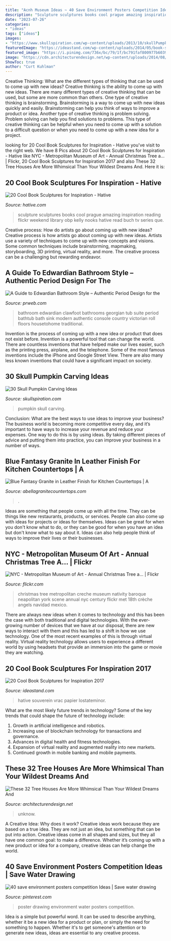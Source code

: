 ```yaml
---
title: "Acnh Museum Ideas ~ 40 Save Environment Posters Competition Ideas"
description: "Sculpture sculptures books cool prague amazing inspiration reading flickr weekend library obp kelly nooks hative read buch tv series que"
date: "2023-07-26"
categories:
- "ideas"
tags: ["ideas"]
images:
- "https://www.skullspiration.com/wp-content/uploads/2013/10/skullPumpkin.jpg"
featuredImage: "https://ideastand.com/wp-content/uploads/2014/05/book-sculptures/5-book-sculpture.jpg"
featured_image: "https://i.pinimg.com/736x/bc/79/1f/bc791faf800977b6039e0f9cf46c64ca.jpg"
image: "https://cdn.architecturendesign.net/wp-content/uploads/2014/08/293.jpg"
ShowToc: true
author: "Curt Kuhlman"
---
```



Creative Thinking: What are the different types of thinking that can be used to come up with new ideas?
Creative thinking is the ability to come up with new ideas. There are many different types of creative thinking that can be used, but some are more common than others. One type of creative thinking is brainstorming. Brainstorming is a way to come up with new ideas quickly and easily. Brainstorming can help you think of ways to improve a product or idea. Another type of creative thinking is problem solving. Problem solving can help you find solutions to problems. This type of creative thinking can be helpful when you need to come up with a solution to a difficult question or when you need to come up with a new idea for a project.

	

		
looking for 20 Cool Book Sculptures for Inspiration - Hative you've visit to the right web. We have 8 Pics about 20 Cool Book Sculptures for Inspiration - Hative like NYC - Metropolitan Museum of Art - Annual Christmas Tree a… | Flickr, 20 Cool Book Sculptures for Inspiration 2017 and also These 32 Tree Houses Are More Whimsical Than Your Wildest Dreams And. Here it is:
		
    
## 20 Cool Book Sculptures For Inspiration - Hative

<img loading=lazy src="https://hative.com/wp-content/uploads/2014/05/book-sculptures/4-book-sculpture.jpg" onerror="this.onerror=null;this.src='https://tse3.mm.bing.net/th?id=OIP.D04cmw_PzFri0oNxxfPjFwHaJ4&amp;pid=15.1';" alt="20 Cool Book Sculptures for Inspiration - Hative">

_Source: hative.com_

>sculpture sculptures books cool prague amazing inspiration reading flickr weekend library obp kelly nooks hative read buch tv series que. 

	

Creative process: How do artists go about coming up with new ideas?
Creative process is how artists go about coming up with new ideas. Artists use a variety of techniques to come up with new concepts and visions. Some common techniques include brainstorming, mapmaking, storyboarding, 3D printing, virtual reality, and more. The creative process can be a challenging but rewarding endeavor.

    
## A Guide To Edwardian Bathroom Style – Authentic Period Design For The

<img loading=lazy src="http://ww1.prweb.com/prfiles/2012/09/10/9887137/Edwardian-Bathroom-With-Black-Clawfoot-Tub-And-Console-Sink.jpg" onerror="this.onerror=null;this.src='https://tse1.mm.bing.net/th?id=OIP.QUyCkMUNnB3FC0IyE0up9wHaHa&amp;pid=15.1';" alt="A Guide to Edwardian Bathroom Style – Authentic Period Design for the">

_Source: prweb.com_

>bathroom edwardian clawfoot bathrooms georgian tub suite period bathtub bath sink modern authentic console country victorian roll floors housetohome traditional. 

	

Invention is the process of coming up with a new idea or product that does not exist before. Invention is a powerful tool that can change the world. There are countless inventions that have helped make our lives easier, such as the printing press, airplane, and the telephone. Some of the most famous inventions include the iPhone and Google Street View. There are also many less known inventions that could have a significant impact on society.

    
## 30 Skull Pumpkin Carving Ideas

<img loading=lazy src="https://www.skullspiration.com/wp-content/uploads/2013/10/skullPumpkin.jpg" onerror="this.onerror=null;this.src='https://tse4.mm.bing.net/th?id=OIP.6idISXAPYQ2K5XpqvkqgJQHaJ4&amp;pid=15.1';" alt="30 Skull Pumpkin Carving Ideas">

_Source: skullspiration.com_

>pumpkin skull carving. 

	

Conclusion: What are the best ways to use ideas to improve your business?
The business world is becoming more competitive every day, and it’s important to have ways to increase your revenue and reduce your expenses. One way to do this is by using ideas. By taking different pieces of advice and putting them into practice, you can improve your business in a number of ways.

    
## Blue Fantasy Granite In Leather Finish For Kitchen Countertops | A

<img loading=lazy src="https://www.abellagranitecountertops.com/wp-content/uploads/2019/11/blue-fantasy-granite-leather-2-800x600.jpg" onerror="this.onerror=null;this.src='https://tse4.mm.bing.net/th?id=OIP.fOQMCWtpbiNu2rvw-edK5gHaFj&amp;pid=15.1';" alt="Blue Fantasy Granite in Leather Finish for Kitchen Countertops | A">

_Source: abellagranitecountertops.com_

>. 

	

Ideas are something that people come up with all the time. They can be things like new restaurants, products, or services. People can also come up with ideas for projects or ideas for themselves. Ideas can be great for when you don't know what to do, or they can be good for when you have an idea but don't know what to say about it. Ideas can also help people think of ways to improve their lives or their businesses.

    
## NYC - Metropolitan Museum Of Art - Annual Christmas Tree A… | Flickr

<img loading=lazy src="https://c1.staticflickr.com/3/2363/2099442032_ba738839bc_b.jpg" onerror="this.onerror=null;this.src='https://tse3.mm.bing.net/th?id=OIP.BfazQFATkuRG2Qbyvjb5KQHaLG&amp;pid=15.1';" alt="NYC - Metropolitan Museum of Art - Annual Christmas Tree a… | Flickr">

_Source: flickr.com_

>christmas tree metropolitan creche museum nativity baroque neapolitan york scene annual nyc century flickr met 18th crèche angels navidad mexico. 

	

There are always new ideas when it comes to technology and this has been the case with both traditional and digital technologies. With the ever-growing number of devices that we have at our disposal, there are new ways to interact with them and this has led to a shift in how we use technology. One of the most recent examples of this is through virtual reality. Virtual reality technology allows users to experience a different world by using headsets that provide an immersion into the game or movie they are watching.

    
## 20 Cool Book Sculptures For Inspiration 2017

<img loading=lazy src="https://ideastand.com/wp-content/uploads/2014/05/book-sculptures/5-book-sculpture.jpg" onerror="this.onerror=null;this.src='https://tse3.mm.bing.net/th?id=OIP.KdW1DIJ2VtRMnNr49EZcsgHaLH&amp;pid=15.1';" alt="20 Cool Book Sculptures for Inspiration 2017">

_Source: ideastand.com_

>hative souverein vrac papier lostateminor. 

	

What are the most likely future trends in technology?
Some of the key trends that could shape the future of technology include: 
1. Growth in artificial intelligence and robotics. 
2. Increasing use of blockchain technology for transactions and governance. 
3. Advances in digital health and fitness technologies. 
4. Expansion of virtual reality and augmented reality into new markets. 
5. Continued growth in mobile banking and mobile payments.

    
## These 32 Tree Houses Are More Whimsical Than Your Wildest Dreams And

<img loading=lazy src="https://cdn.architecturendesign.net/wp-content/uploads/2014/08/293.jpg" onerror="this.onerror=null;this.src='https://tse1.mm.bing.net/th?id=OIP.UkYw6yj_9KyEx65j-Sb3IwHaJ3&amp;pid=15.1';" alt="These 32 Tree Houses Are More Whimsical Than Your Wildest Dreams And">

_Source: architecturendesign.net_

>unknow. 

	

A Creative Idea: Why does it work?
Creative ideas work because they are based on a true idea. They are not just an idea, but something that can be put into action. Creative ideas come in all shapes and sizes, but they all have one common goal: to make a difference. Whether it’s coming up with a new product or idea for a company, creative ideas can help change the world.

    
## 40 Save Environment Posters Competition Ideas | Save Water Drawing

<img loading=lazy src="https://i.pinimg.com/736x/bc/79/1f/bc791faf800977b6039e0f9cf46c64ca.jpg" onerror="this.onerror=null;this.src='https://tse3.mm.bing.net/th?id=OIP.-l_YLcuEJmz7hnYzkPpQMQHaKu&amp;pid=15.1';" alt="40 save environment posters competition Ideas | Save water drawing">

_Source: pinterest.com_

>poster drawing environment water posters competition. 

	

Idea is a simple but powerful word. It can be used to describe anything, whether it be a new idea for a product or plan, or simply the need for something to happen. Whether it's to get someone's attention or to generate new ideas, ideas are essential to any creative process.

